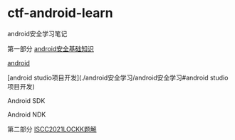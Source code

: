 # ctf-android-learn
android安全学习笔记

第一部分 [android安全基础知识](./android安全学习/android安全学习.md)

[android](./android安全学习/android安全学习.md#android)

[android studio项目开发](./android安全学习/android安全学习#android studio项目开发)

Android SDK

Android NDK

第二部分 [ISCC2021LOCKK题解](./LOCKK题解/ISCC2021LOCKK题解.md)

